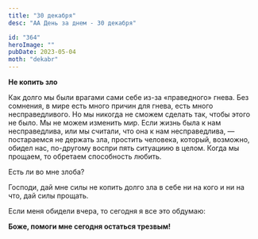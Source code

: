 ```yaml
---
title: "30 декабря"
desc: "АА День за днем - 30 декабря"

id: "364"
heroImage: ""
pubDate: 2023-05-04
moth: "dekabr"
---
```


**Не копить зло**

Как долго мы были врагами сами себе из-за «праведного» гнева. Без сомнения, в
мире есть много причин для гнева, есть много несправедливого. Но мы никогда не
сможем сделать так, чтобы этого не было. Мы не можем изменить мир. Если жизнь
была к нам несправедлива, или мы считали, что она к нам несправедлива, —
постараемся не держать зла, простить человека, который, возможно, обидел нас,
по-другому воспри пять ситуациию в целом. Когда мы прощаем, то обретаем
способность любить.

Есть ли во мне злоба?

Господи, дай мне силы не копить долго зла в себе ни на кого и ни на что, дай
силы прощать.

Если меня обидели вчера, то сегодня я все это обдумаю:

**Боже, помоги мне сегодня остаться трезвым!**
